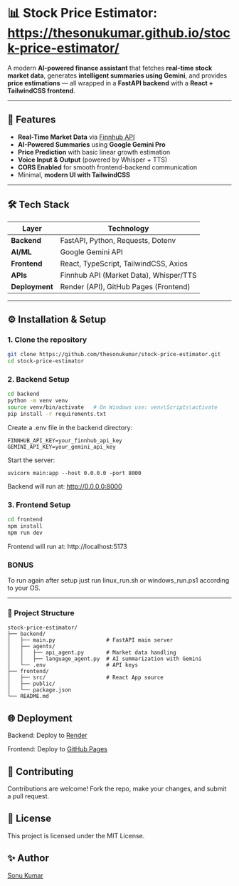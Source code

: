 # 📊 Stock Price Estimator: https://thesonukumar.github.io/stock-price-estimator/

A modern **AI-powered finance assistant** that fetches **real-time stock market data**, generates **intelligent summaries using Gemini**, and provides **price estimations** — all wrapped in a **FastAPI backend** with a **React + TailwindCSS frontend**.

---

## 🚀 Features
- **Real-Time Market Data** via [Finnhub API](https://finnhub.io)
- **AI-Powered Summaries** using **Google Gemini Pro**
- **Price Prediction** with basic linear growth estimation
- **Voice Input & Output** (powered by Whisper + TTS)
- **CORS Enabled** for smooth frontend-backend communication
- Minimal, **modern UI with TailwindCSS**

---

## 🛠 Tech Stack

| Layer      | Technology |
|------------|-----------|
| **Backend** | FastAPI, Python, Requests, Dotenv |
| **AI/ML**  | Google Gemini API |
| **Frontend** | React, TypeScript, TailwindCSS, Axios |
| **APIs**   | Finnhub API (Market Data), Whisper/TTS |
| **Deployment** | Render (API), GitHub Pages (Frontend) |

---

## ⚙️ Installation & Setup

### **1. Clone the repository**

```bash
git clone https://github.com/thesonukumar/stock-price-estimator.git
cd stock-price-estimator
```

### **2. Backend Setup**

```bash
cd backend
python -m venv venv
source venv/bin/activate   # On Windows use: venv\Scripts\activate
pip install -r requirements.txt
```

Create a .env file in the backend directory:

```
FINNHUB_API_KEY=your_finnhub_api_key
GEMINI_API_KEY=your_gemini_api_key
```

Start the server:

```
uvicorn main:app --host 0.0.0.0 -port 8000
```

Backend will run at: http://0.0.0.0:8000


### **3. Frontend Setup**

```bash
cd frontend
npm install
npm run dev
```

Frontend will run at: http://localhost:5173


### BONUS

To run again after setup just run linux_run.sh or windows_run.ps1 according to your OS.

---

### **📂 Project Structure**

```
stock-price-estimator/
├── backend/
│   ├── main.py                # FastAPI main server
│   ├── agents/
│   │   ├── api_agent.py       # Market data handling
│   │   ├── language_agent.py  # AI summarization with Gemini
│   └── .env                   # API keys
├── frontend/
│   ├── src/                   # React App source
│   ├── public/
│   └── package.json
└── README.md
```


## **🌐 Deployment**

Backend: Deploy to [Render](https://render.com/)

Frontend: Deploy to [GitHub Pages](https://pages.github.com/) 


## **🤝 Contributing**

Contributions are welcome!
Fork the repo, make your changes, and submit a pull request.


## **📜 License**

This project is licensed under the MIT License.

## **✨ Author**

[Sonu Kumar](https://github.com/thesonukumar)